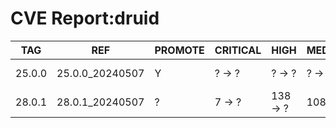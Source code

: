 # CVE Report:druid
|  TAG   |       REF       | PROMOTE | CRITICAL |   HIGH   |  MEDIUM  |   LOW   | UNKNOWN |
|--------|-----------------|---------|----------|----------|----------|---------|---------|
| 25.0.0 | 25.0.0_20240507 | Y       | ? -> ?   | ? -> ?   | ? -> ?   | ? -> ?  | ? -> ?  |
| 28.0.1 | 28.0.1_20240507 | ?       | 7 -> ?   | 138 -> ? | 108 -> ? | 34 -> ? | 0 -> ?  |
